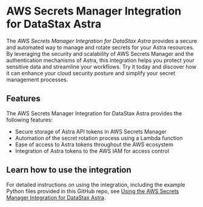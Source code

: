 # AWS Secrets Manager Integration for DataStax Astra

The *AWS Secrets Manager Integration for DataStax Astra* provides a secure and automated way to manage and rotate secrets for your Astra resources. By leveraging the security and scalability of AWS Secrets Manager and the authentication mechanisms of Astra, this integration helps you protect your sensitive data and streamline your workflows. Try it today and discover how it can enhance your cloud security posture and simplify your secret management processes.

## Features

The AWS Secrets Manager Integration for DataStax Astra provides the following features:

* Secure storage of Astra API tokens in AWS Secrets Manager
* Automation of the secret rotation process using a Lambda function
* Ease of access to Astra tokens throughout the AWS ecosystem
* Integration of Astra tokens to the AWS IAM for access control

## Learn how to use the integration

For detailed instructions on using the integration, including the example Python files provided in this GitHub repo, see [Using the AWS Secrets Manager Integration for DataStax Astra](docs/index.md).
